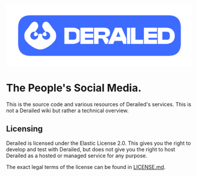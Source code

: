 ![Derailed](./derailed-logo.png)

# The People's Social Media.

This is the source code and various resources of Derailed's services.
This is not a Derailed wiki but rather a technical overview.


## Licensing

Derailed is licensed under the Elastic License 2.0. This gives you the right to develop and test with Derailed, but does not give you the right to host Derailed as a hosted or managed service for any purpose.

The exact legal terms of the license can be found in [LICENSE.md](./LICENSE.md).
